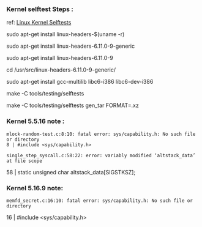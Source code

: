 ### Kernel selftest Steps :

ref: [Linux Kernel Selftests](https://docs.kernel.org/dev-tools/kselftest.html)

sudo apt-get install linux-headers-$(uname -r)

sudo apt-get install linux-headers-6.11.0-9-generic

sudo apt-get install linux-headers-6.11.0-9

cd /usr/src/linux-headers-6.11.0-9-generic/

sudo apt-get install gcc-multilib libc6-i386 libc6-dev-i386

make -C tools/testing/selftests

make -C tools/testing/selftests gen_tar FORMAT=.xz

### Kernel 5.5.16 note :

    mlock-random-test.c:8:10: fatal error: sys/capability.h: No such file or directory
    8 | #include <sys/capability.h>

    single_step_syscall.c:58:22: error: variably modified ‘altstack_data’ at file scope
   58 | static unsigned char altstack_data[SIGSTKSZ];


### Kernel 5.16.9 note:
    memfd_secret.c:16:10: fatal error: sys/capability.h: No such file or directory
   16 | #include <sys/capability.h>
